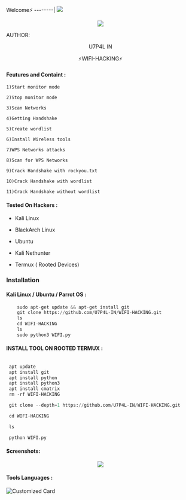 
Welcome⚡
--------|
![](https://media.tenor.com/iVCiM9W7cvYAAAAd/welcome.gif)

<p align="center"><img src="https://github.com/U7P4L-IN/U7P4L-IN/blob/main/Warning.gif">


AUTHOR:
<p align="center">
 U7P4L IN

</br>
<p align="center">
  ⚡WIFI-HACKING⚡
</p>
 
#### Feutures and Containt :
    1)Start monitor mode

    2)Stop monitor mode

    3)Scan Networks   

    4)Getting Handshake

    5)Create wordlist

    6)Install Wireless tools                  

    7)WPS Networks attacks 

    8)Scan for WPS Networks

    9)Crack Handshake with rockyou.txt

    10)Crack Handshake with wordlist

    11)Crack Handshake without wordlist

#### Tested On Hackers :

* Kali Linux

* BlackArch Linux

* Ubuntu

* Kali Nethunter

* Termux ( Rooted Devices)

### Installation
#### Kali Linux / Ubuntu / Parrot OS :
```python
    sudo apt-get update && apt-get install git
    git clone https://github.com/U7P4L-IN/WIFI-HACKING.git
    ls
    cd WIFI-HACKING
    ls
    sudo python3 WIFI.py
```
 
#### INSTALL TOOL ON ROOTED TERMUX :
```python
 
 apt update 
 apt install git 
 apt install python
 apt install python3
 apt install cmatrix
 rm -rf WIFI-HACKING

 git clone --depth=1 https://github.com/U7P4L-IN/WIFI-HACKING.git

 cd WIFI-HACKING

 ls

 python WIFI.py 
```
#### Screenshots:

<p align="center"><img src="https://github.com/U7P4L-IN/WIFI-HACKING/blob/main/Screenshot_2023-02-14-14-42-32-598_com.termux.jpg">

#### Tools Languages :

![Customized Card](https://github-readme-stats.vercel.app/api/pin?username=U7P4L-IN&repo=WIFI-HACKING&title_color=fff&icon_color=f9f9f9&text_color=9f9f9f&bg_color=151515)
